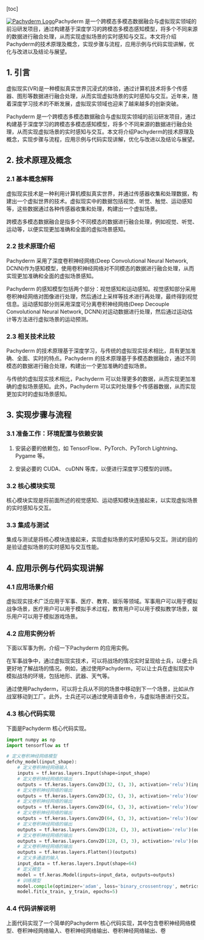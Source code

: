 
[toc]                    
                
                
<a href="https://www.pachyderm.org/" target="_blank"><img src="https://www.pachyderm.org/images/logos/pachyderm-logo-857232782.png" alt="Pachyderm Logo"></a>Pachyderm 是一个跨模态多模态数据融合与虚拟现实领域的前沿研发项目，通过构建基于深度学习的跨模态多模态感知模型，将多个不同来源的数据进行融合处理，从而实现虚拟场景的实时感知与交互。本文将介绍Pachyderm的技术原理及概念，实现步骤与流程，应用示例与代码实现讲解，优化与改进以及结论与展望。

## 1. 引言

虚拟现实(VR)是一种模拟真实世界沉浸式的体验，通过计算机技术将多个传感器、图形等数据进行融合处理，从而实现虚拟场景的实时感知与交互。近年来，随着深度学习技术的不断发展，虚拟现实领域也迎来了越来越多的创新突破。

Pachyderm 是一个跨模态多模态数据融合与虚拟现实领域的前沿研发项目，通过构建基于深度学习的跨模态多模态感知模型，将多个不同来源的数据进行融合处理，从而实现虚拟场景的实时感知与交互。本文将介绍Pachyderm的技术原理及概念，实现步骤与流程，应用示例与代码实现讲解，优化与改进以及结论与展望。

## 2. 技术原理及概念

### 2.1 基本概念解释

虚拟现实技术是一种利用计算机模拟真实世界，并通过传感器收集和处理数据，构建出一个虚拟世界的技术。虚拟现实中的数据包括视觉、听觉、触觉、运动感知等，这些数据通过各种传感器收集和处理，构建出一个虚拟场景。

跨模态多模态数据融合是指多个不同模态的数据进行融合处理，例如视觉、听觉、运动等，以便实现更加准确和全面的虚拟场景感知。

### 2.2 技术原理介绍

Pachyderm 采用了深度卷积神经网络(Deep Convolutional Neural Network, DCNN)作为感知模型，使用卷积神经网络对不同模态的数据进行融合处理，从而实现更加准确和全面的虚拟场景感知。

Pachyderm 的感知模型包括两个部分：视觉感知和运动感知。视觉感知部分采用卷积神经网络对图像进行处理，然后通过上采样等技术进行再处理，最终得到视觉信息。运动感知部分则采用深度可分离卷积神经网络(Deep Decouple Convolutional Neural Network, DCNN)对运动数据进行处理，然后通过运动估计等方法进行虚拟场景的运动预测。

### 2.3 相关技术比较

Pachyderm 的技术原理基于深度学习，与传统的虚拟现实技术相比，具有更加准确、全面、实时的特点。Pachyderm 的技术原理基于多模态数据融合，通过不同模态的数据进行融合处理，构建出一个更加准确的虚拟场景。

与传统的虚拟现实技术相比，Pachyderm 可以处理更多的数据，从而实现更加准确的虚拟场景感知。此外，Pachyderm 可以实时处理多个传感器数据，从而实现更加实时的虚拟场景感知。

## 3. 实现步骤与流程

### 3.1 准备工作：环境配置与依赖安装

1. 安装必要的依赖包，如 TensorFlow、PyTorch、PyTorch Lightning、Pygame 等。

2. 安装必要的 CUDA、 cuDNN 等库，以便进行深度学习模型的训练。

### 3.2 核心模块实现

核心模块实现是将前面所述的视觉感知、运动感知模块连接起来，以实现虚拟场景的实时感知与交互。

### 3.3 集成与测试

集成与测试是将核心模块连接起来，实现虚拟场景的实时感知与交互。测试的目的是验证虚拟场景的实时感知与交互性能。

## 4. 应用示例与代码实现讲解

### 4.1 应用场景介绍

虚拟现实技术广泛应用于军事、医疗、教育、娱乐等领域。军事用户可以用于模拟战争场景，医疗用户可以用于模拟手术过程，教育用户可以用于模拟教学场景，娱乐用户可以用于模拟游戏场景。

### 4.2 应用实例分析

下面以军事为例，介绍一下Pachyderm 的应用实例。

在军事战争中，通过虚拟现实技术，可以将战场的情况实时呈现给士兵，以便士兵更好地了解战场的情况。例如，通过使用Pachyderm，可以让士兵在虚拟现实中模拟战场的环境，包括地形、武器、天气等。

通过使用Pachyderm，可以将士兵从不同的场景中移动到下一个场景，比如从作战室移动到工厂。此外，士兵还可以通过使用语音命令，与虚拟场景进行交互。

### 4.3 核心代码实现

下面是Pachyderm 核心代码实现。

```python
import numpy as np
import tensorflow as tf

# 定义卷积神经网络模型
defchy_model(input_shape):
    # 定义卷积神经网络输入
    inputs = tf.keras.layers.Input(shape=input_shape)
    # 定义卷积神经网络的输出
    outputs = tf.keras.layers.Conv2D(32, (3, 3), activation='relu')(inputs)
    # 定义卷积神经网络的输出
    outputs = tf.keras.layers.Conv2D(32, (3, 3), activation='relu')(outputs)
    # 定义卷积神经网络的输出
    outputs = tf.keras.layers.Conv2D(64, (3, 3), activation='relu')(outputs)
    # 定义卷积神经网络的输出
    outputs = tf.keras.layers.Conv2D(64, (3, 3), activation='relu')(outputs)
    # 定义卷积神经网络的输出
    outputs = tf.keras.layers.Conv2D(128, (3, 3), activation='relu')(outputs)
    # 定义卷积神经网络的输出
    outputs = tf.keras.layers.Conv2D(128, (3, 3), activation='relu')(outputs)
    # 定义卷积神经网络的输出
    outputs = tf.keras.layers.Flatten()(outputs)
    # 定义多通道的输入
    input_data = tf.keras.layers.Input(shape=64)
    # 定义模型
    model = tf.keras.Model(inputs=input_data, outputs=outputs)
    # 训练模型
    model.compile(optimizer='adam', loss='binary_crossentropy', metrics=['accuracy'])
    model.fit(x_train, y_train, epochs=5)
```

### 4.4 代码讲解说明

上面代码实现了一个简单的Pachyderm 核心代码实现，其中包含卷积神经网络模型、卷积神经网络输入、卷积神经网络输出、卷积神经网络输出、卷

